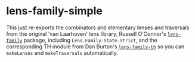 lens-family-simple
==================

This just re-exports the combinators and elementary lenses and traversals from the original 'van Laarhoven' lens library, Russell O'Connor's [`lens-family`](http://hackage.haskell.org/package/lens-family-core) package, including `Lens.Family.State.Strict`, and the corresponding TH module from Dan Burton's [`lens-family-th`](http://hackage.haskell.org/package/lens-family-th) so you can `makeLenses` and `makeTraversals` automatically.


